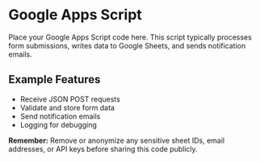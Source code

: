 # Google Apps Script

Place your Google Apps Script code here. This script typically processes form submissions, writes data to Google Sheets, and sends notification emails.

## Example Features
- Receive JSON POST requests
- Validate and store form data
- Send notification emails
- Logging for debugging

**Remember:** Remove or anonymize any sensitive sheet IDs, email addresses, or API keys before sharing this code publicly.
